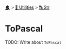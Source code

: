 <!--startTocHeader-->
[🏠](../../README.md) > [🔧 Utilities](../README.md) > [🔠 Str](README.md)
# ToPascal
<!--endTocHeader-->

TODO: Write about `ToPascal`

<!--startTocSubTopic-->
<!--endTocSubTopic-->